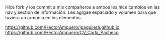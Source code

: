 Hice fork y los commit a mis compañeros a ambos les hice cambios en las nav y section de información. Les agrgae espaciado y volumen para que tuviera un armonia en los elementos.  

https://github.com/HectorAmpuero/jpaguilera.github.io 
https://github.com/HectorAmpuero/CV_Carla_Pacheco
